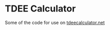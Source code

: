 # TDEE Calculator
Some of the code for use on <a href="http://tdeecalculator.net">tdeecalculator.net</a>
